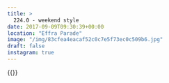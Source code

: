 ```yaml
---
title: >
  224.0 - weekend style
date: 2017-09-09T09:30:39+00:00
location: "Effra Parade"
image: "/img/83cfea4eacaf52c0c7e5f73ec0c509b6.jpg"
draft: false
instagram: true
---
```


{{<photo src="/img/83cfea4eacaf52c0c7e5f73ec0c509b6.jpg">}}
